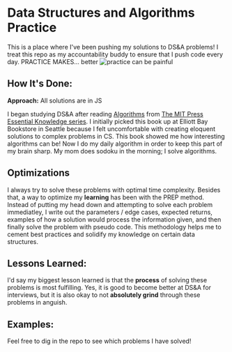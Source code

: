 # Data Structures and Algorithms Practice

This is a place where I've been pushing my solutions to DS&A problems! I treat this repo as my accountability buddy to ensure that I push code every day. PRACTICE MAKES... better
![practice can be painful](https://media.giphy.com/media/hVlUxzA3mJ4Aw/giphy.gif)

## How It's Done:

**Approach:** All solutions are in JS

I began studying DS&A after reading [Algorithms](https://mitpress.mit.edu/books/algorithms) from [The MIT Press Essential Knowledge series](https://mitpress.mit.edu/books/series/mit-press-essential-knowledge-series). I initially picked this book up at Elliott Bay Bookstore in Seattle because I felt uncomfortable with creating eloquent solutions to complex problems in CS. This book showed me how interesting algorithms can be! Now I do my daily algorithm in order to keep this part of my brain sharp. My mom does sodoku in the morning; I solve algorithms.

## Optimizations

I always try to solve these problems with optimal time complexity. Besides that, a way to optimize my **learning** has been with the PREP method. Instead of putting my head down and attempting to solve each problem immediatley, I write out the parameters / edge cases, expected returns, examples of how a solution would process the information given, and then finally solve the problem with pseudo code. This methodology helps me to cement best practices and solidify my knowledge on certain data structures.

## Lessons Learned:

I'd say my biggest lesson learned is that the **process** of solving these problems is most fulfilling. Yes, it is good to become better at DS&A for interviews, but it is also okay to not **absolutely grind** through these problems in anguish.

## Examples:

Feel free to dig in the repo to see which problems I have solved!
